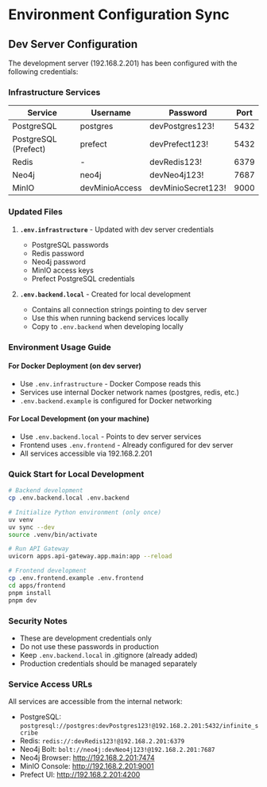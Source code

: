 # Environment Configuration Sync

## Dev Server Configuration

The development server (192.168.2.201) has been configured with the following credentials:

### Infrastructure Services

| Service | Username | Password | Port |
|---------|----------|----------|------|
| PostgreSQL | postgres | devPostgres123! | 5432 |
| PostgreSQL (Prefect) | prefect | devPrefect123! | 5432 |
| Redis | - | devRedis123! | 6379 |
| Neo4j | neo4j | devNeo4j123! | 7687 |
| MinIO | devMinioAccess | devMinioSecret123! | 9000 |

### Updated Files

1. **`.env.infrastructure`** - Updated with dev server credentials
   - PostgreSQL passwords
   - Redis password
   - Neo4j password
   - MinIO access keys
   - Prefect PostgreSQL credentials

2. **`.env.backend.local`** - Created for local development
   - Contains all connection strings pointing to dev server
   - Use this when running backend services locally
   - Copy to `.env.backend` when developing locally

### Environment Usage Guide

#### For Docker Deployment (on dev server)
- Use `.env.infrastructure` - Docker Compose reads this
- Services use internal Docker network names (postgres, redis, etc.)
- `.env.backend.example` is configured for Docker networking

#### For Local Development (on your machine)
- Use `.env.backend.local` - Points to dev server services
- Frontend uses `.env.frontend` - Already configured for dev server
- All services accessible via 192.168.2.201

### Quick Start for Local Development

```bash
# Backend development
cp .env.backend.local .env.backend

# Initialize Python environment (only once)
uv venv
uv sync --dev
source .venv/bin/activate

# Run API Gateway
uvicorn apps.api-gateway.app.main:app --reload

# Frontend development
cp .env.frontend.example .env.frontend
cd apps/frontend
pnpm install
pnpm dev
```

### Security Notes

- These are development credentials only
- Do not use these passwords in production
- Keep `.env.backend.local` in .gitignore (already added)
- Production credentials should be managed separately

### Service Access URLs

All services are accessible from the internal network:

- PostgreSQL: `postgresql://postgres:devPostgres123!@192.168.2.201:5432/infinite_scribe`
- Redis: `redis://:devRedis123!@192.168.2.201:6379`
- Neo4j Bolt: `bolt://neo4j:devNeo4j123!@192.168.2.201:7687`
- Neo4j Browser: http://192.168.2.201:7474
- MinIO Console: http://192.168.2.201:9001
- Prefect UI: http://192.168.2.201:4200